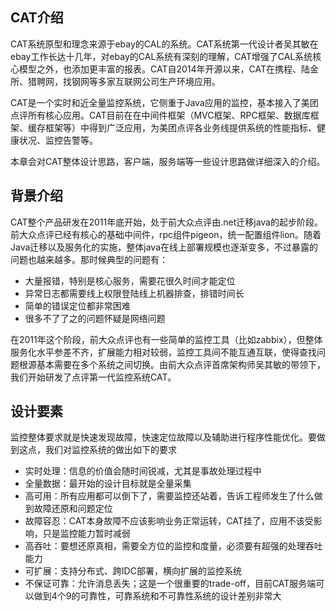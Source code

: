 ## CAT介绍

CAT系统原型和理念来源于ebay的CAL的系统。CAT系统第一代设计者吴其敏在ebay工作长达十几年，对ebay的CAL系统有深刻的理解，CAT增强了CAL系统核心模型之外，也添加更丰富的报表。CAT自2014年开源以来，CAT在携程、陆金所、猎聘网，找钢网等多家互联网公司生产环境应用。

CAT是一个实时和近全量监控系统，它侧重于Java应用的监控，基本接入了美团点评所有核心应用。CAT目前在在中间件框架（MVC框架、RPC框架、数据库框架、缓存框架等）中得到广泛应用，为美团点评各业务线提供系统的性能指标、健康状况、监控告警等。

本章会对CAT整体设计思路，客户端，服务端等一些设计思路做详细深入的介绍。

## 背景介绍
CAT整个产品研发在2011年底开始，处于前大众点评由.net迁移java的起步阶段。前大众点评已经有核心的基础中间件，rpc组件pigeon，统一配置组件lion。随着Java迁移以及服务化的实施，整体java在线上部署规模也逐渐变多，不过暴露的问题也越来越多。那时候典型的问题有：

 - 大量报错，特别是核心服务，需要花很久时间才能定位
 - 异常日志都需要线上权限登陆线上机器排查，排错时间长
 - 简单的错误定位都非常困难
 - 很多不了了之的问题怀疑是网络问题
 
在2011年这个阶段，前大众点评也有一些简单的监控工具（比如zabbix），但整体服务化水平参差不齐，扩展能力相对较弱，监控工具间不能互通互联，使得查找问题根源基本需要在多个系统之间切换。由前大众点评首席架构师吴其敏的带领下，我们开始研发了点评第一代监控系统CAT。


## 设计要素

监控整体要求就是快速发现故障，快速定位故障以及辅助进行程序性能优化。要做到这点，我们对监控系统的做出如下的要求

- 实时处理：信息的价值会随时间锐减，尤其是事故处理过程中
- 全量数据：最开始的设计目标就是全量采集
- 高可用：所有应用都可以倒下了，需要监控还站着，告诉工程师发生了什么做到故障还原和问题定位
- 故障容忍：CAT本身故障不应该影响业务正常运转，CAT挂了，应用不该受影响，只是监控能力暂时减弱
- 高吞吐：要想还原真相，需要全方位的监控和度量，必须要有超强的处理吞吐能力
- 可扩展：支持分布式、跨IDC部署，横向扩展的监控系统
- 不保证可靠：允许消息丢失；这是一个很重要的trade-off，目前CAT服务端可以做到4个9的可靠性，可靠系统和不可靠性系统的设计差别非常大

